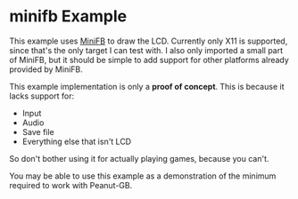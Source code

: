 # minifb Example

This example uses [MiniFB](https://github.com/emoon/minifb) to draw the LCD.
Currently only X11 is supported, since that's the only target I can test with. I
also only imported a small part of MiniFB, but it should be simple to add
support for other platforms already provided by MiniFB.

This example implementation is only a **proof of concept**. This is because it
lacks support for:
- Input
- Audio
- Save file
- Everything else that isn't LCD

So don't bother using it for actually playing games, because you can't.

You may be able to use this example as a demonstration of the minimum required
to work with Peanut-GB.
